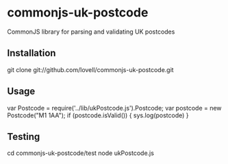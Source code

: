 # commonjs-uk-postcode

CommonJS library for parsing and validating UK postcodes

## Installation

 git clone git://github.com/lovell/commonjs-uk-postcode.git

## Usage

 var Postcode = require('../lib/ukPostcode.js').Postcode;
 var postcode = new Postcode("M1 1AA");
 if (postcode.isValid()) {
   sys.log(postcode)
 }

## Testing

 cd commonjs-uk-postcode/test
 node ukPostcode.js
